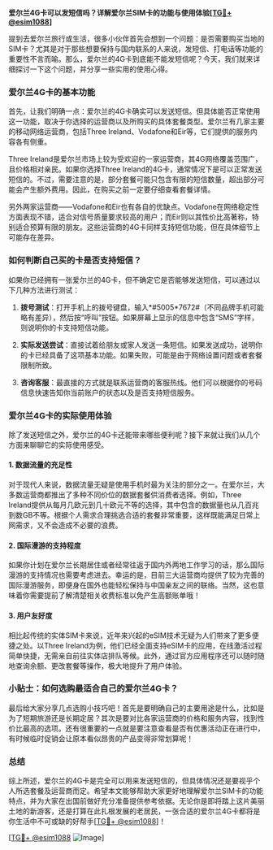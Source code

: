 **爱尔兰4G卡可以发短信吗？详解爱尔兰SIM卡的功能与使用体验[[TG💪+ @esim1088](https://t.me/s/esim1088)]**

提到去爱尔兰旅行或生活，很多小伙伴首先会想到一个问题：是否需要购买当地的SIM卡？尤其是对于那些想要保持与国内联系的人来说，发短信、打电话等功能的重要性不言而喻。那么，爱尔兰的4G卡到底能不能发短信呢？今天，我们就来详细探讨一下这个问题，并分享一些实用的使用心得。

### 爱尔兰4G卡的基本功能

首先，让我们明确一点：爱尔兰的4G卡确实可以发送短信。但具体能否正常使用这一功能，取决于你选择的运营商以及所购买的具体套餐类型。爱尔兰有几家主要的移动网络运营商，包括Three Ireland、Vodafone和Eir等，它们提供的服务内容各有侧重。

Three Ireland是爱尔兰市场上较为受欢迎的一家运营商，其4G网络覆盖范围广，且价格相对亲民。如果你选择Three Ireland的4G卡，通常情况下是可以正常发送短信的。不过，需要注意的是，部分套餐可能只包含有限的短信数量，超出部分可能会产生额外费用。因此，在购买之前一定要仔细查看套餐详情。

另外两家运营商——Vodafone和Eir也有各自的优缺点。Vodafone在网络稳定性方面表现不错，适合对信号质量要求较高的用户；而Eir则以其性价比高著称，特别适合预算有限的朋友。这些运营商的4G卡同样支持短信功能，但在具体细节上可能存在差异。

### 如何判断自己买的卡是否支持短信？

如果你已经拥有一张爱尔兰的4G卡，但不确定它是否能够发送短信，可以通过以下几种方法进行测试：

1. **拨号测试**：打开手机上的拨号键盘，输入*#5005*7672#（不同品牌手机可能略有差异），然后按“呼叫”按钮。如果屏幕上显示的信息中包含“SMS”字样，则说明你的卡支持短信功能。
   
2. **实际发送尝试**：直接试着给朋友或家人发送一条短信。如果发送成功，说明你的卡已经具备了这项基本功能。如果失败，可能是由于网络设置问题或者套餐限制所致。

3. **咨询客服**：最直接的方式就是联系运营商的客服热线。他们可以根据你的号码信息快速告知你当前账户的状态以及是否支持短信服务。

### 爱尔兰4G卡的实际使用体验

除了发送短信之外，爱尔兰的4G卡还能带来哪些便利呢？接下来就让我们从几个方面来聊聊它的实际使用感受。

#### 1. 数据流量的充足性
对于现代人来说，数据流量无疑是使用手机时最为关注的部分之一。在爱尔兰，大多数运营商都推出了多种不同价位的数据套餐供消费者选择。例如，Three Ireland提供从每月几欧元到几十欧元不等的选择，其中包含的数据量也从几百兆到数GB不等。根据个人需求合理挑选合适的套餐非常重要，这样既能满足日常上网需求，又不会造成不必要的浪费。

#### 2. 国际漫游的支持程度
如果你计划在爱尔兰长期居住或者经常往返于国内外两地工作学习的话，那么国际漫游的支持情况也需要考虑进去。幸运的是，目前三大运营商均提供了较为完善的国际漫游服务，即便身在国外也能轻松保持与中国亲友之间的联络。当然，这也意味着你需要提前了解清楚相关收费标准以免产生高额账单哦！

#### 3. 用户友好度
相比起传统的实体SIM卡来说，近年来兴起的eSIM技术无疑为人们带来了更多便捷之处。以Three Ireland为例，他们已经全面支持eSIM卡的应用，在线激活过程简单快捷，无需亲自前往实体店排队等候。此外，通过官方应用程序还可以随时随地查询余额、更改套餐等操作，极大地提升了用户体验。

### 小贴士：如何选购最适合自己的爱尔兰4G卡？
最后给大家分享几点选购小技巧吧！首先是要明确自己的主要用途是什么，比如是为了短期旅游还是长期定居？其次是要对比各家运营商的价格和服务内容，找到性价比最高的选项。还有很重要的一点就是要注意查看是否有优惠活动正在进行中，有时候临时促销会让原本看似昂贵的产品变得非常划算呢！

### 总结

综上所述，爱尔兰的4G卡是完全可以用来发送短信的，但具体情况还是要视乎个人所选套餐及运营商而定。希望本文能够帮助大家更好地理解爱尔兰SIM卡的功能特点，并为大家在出国前做好充分准备提供参考依据。无论你是即将踏上这片美丽土地的新游客，还是打算在此扎根发展的老居民，一张合适的爱尔兰4G卡都将是你生活中不可或缺的好帮手[[TG💪+ @esim1088](https://t.me/s/esim1088)]！

[[TG💪+ @esim1088](https://t.me/s/esim1088) ![Image](https://i.postimg.cc/4NQfJmqS/Snipaste-2025-05-13-00-14-12.png)]